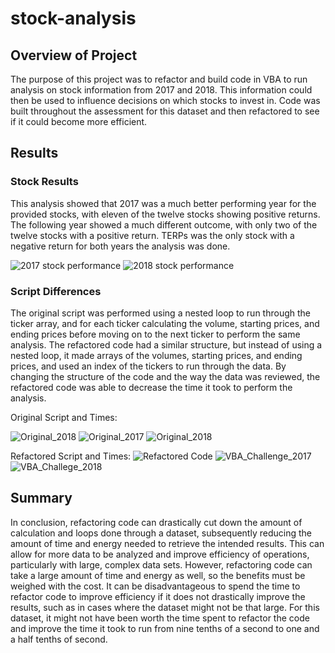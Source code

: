 # stock-analysis

## Overview of Project

The purpose of this project was to refactor and build code in VBA to run analysis on stock information from 2017 and 2018. This information could then be used to influence decisions on which stocks to invest in. Code was built throughout the assessment for this dataset and then refactored to see if it could become more efficient.   

## Results

### Stock Results
This analysis showed that 2017 was a much better performing year for the provided stocks, with eleven of the twelve stocks showing positive returns. The following year showed a much different outcome, with only two of the twelve stocks with a positive return. TERPs was the only stock with a negative return for both years the analysis was done. 

![2017 stock performance](https://user-images.githubusercontent.com/104689576/169207714-3f24ad34-078d-4124-88ad-12eb16062ba1.png)
![2018 stock performance](https://user-images.githubusercontent.com/104689576/169207775-8a16ca6d-714b-4837-9480-8d91a38f1635.png)


### Script Differences
The original script was performed using a nested loop to run through the ticker array, and for each ticker calculating the volume, starting prices, and ending prices before moving on to the next ticker to perform the same analysis. The refactored code had a similar structure, but instead of using a nested loop, it made arrays of the volumes, starting prices, and ending prices, and used an index of the tickers to run through the data. 
By changing the structure of the code and the way the data was reviewed, the refactored code was able to decrease the time it took to perform the analysis. 

Original Script and Times:

![Original_2018](https://user-images.githubusercontent.com/104689576/169208166-1e14e3a6-e5fa-4089-a284-8ffe99fc8842.png)
![Original_2017](https://user-images.githubusercontent.com/104689576/169208075-9e7078fa-9097-40c1-9623-2f4471a9c976.png)
![Original_2018](https://user-images.githubusercontent.com/104689576/169208110-57d4c081-350a-45fb-aaf6-6fd62cce275f.png)

Refactored Script and Times:
![Refactored Code](https://user-images.githubusercontent.com/104689576/169208231-bd6cd6bb-8f6c-401d-b3a9-0114bb1e3b13.png)
![VBA_Challenge_2017](https://user-images.githubusercontent.com/104689576/169208266-cc10961c-8c1d-43c5-95cc-e0780c6153dd.png)
![VBA_Challege_2018](https://user-images.githubusercontent.com/104689576/169208296-70df70cb-3741-4f43-8017-cd6586cbded6.png)

## Summary

In conclusion, refactoring code can drastically cut down the amount of calculation and loops done through a dataset, subsequently reducing the amount of time and energy needed to retrieve the intended results. This can allow for more data to be analyzed and improve efficiency of operations, particularly with large, complex data sets. However, refactoring code can take a large amount of time and energy as well, so the benefits must be weighed with the cost. It can be disadvantageous to spend the time to refactor code to improve efficiency if it does not drastically improve the results, such as in cases where the dataset might not be that large. For this dataset, it might not have been worth the time spent to refactor the code and improve the time it took to run from nine tenths of a second to one and a half tenths of second. 
